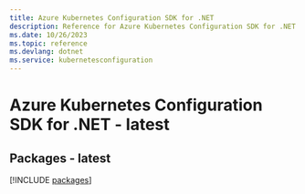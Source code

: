 ```yaml
---
title: Azure Kubernetes Configuration SDK for .NET
description: Reference for Azure Kubernetes Configuration SDK for .NET
ms.date: 10/26/2023
ms.topic: reference
ms.devlang: dotnet
ms.service: kubernetesconfiguration
---
```

# Azure Kubernetes Configuration SDK for .NET - latest
## Packages - latest
[!INCLUDE [packages](kubernetes-configuration-index.md)]